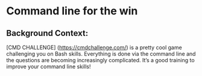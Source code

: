 # Command line for the win

## Background Context:
[CMD CHALLENGE] (https://cmdchallenge.com/) is a pretty cool game challenging you on Bash skills. Everything is done via the command line and the questions are becoming increasingly complicated. It’s a good training to improve your command line skills!
